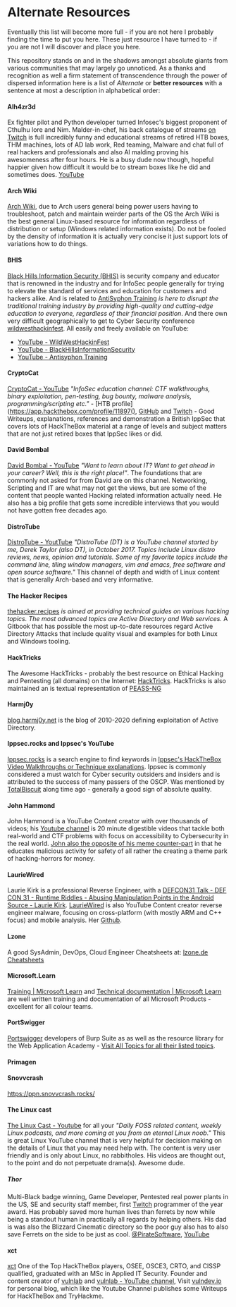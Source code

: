 # Alternate Resources

Eventually this list will become more full - if you are not here I probably finding the time to put you here. These just resource I have turned to - if you are not I will discover and place you here.

This repository stands on and in the shadows amongst absolute giants from various communities that may largely go unnoticed. As a thanks and recognition as well a firm statement of transcendence through the power of dispersed information here is a list of *Alternate* or **better resources** with a sentence at most a description in alphabetical order:

#### Alh4zr3d 

Ex fighter pilot and Python developer turned Infosec's biggest proponent of Cthulhu lore and Nim. Malder-in-chef, his back catalogue of streams [on Twitch](https://www.twitch.tv/alh4zr3d/about) is full incredibly funny and educational streams of retired HTB boxes, THM machines, lots of AD lab work, Red teaming, Malware and chat full of real hackers and professionals and also Al malding proving his awesomeness after four hours. He is a busy dude now though, hopeful happier given how difficult it would be to stream boxes like he did and sometimes does. [YouTube](https://www.youtube.com/channel/UCz-Z-d2VPQXHGkch0-_KovA)

#### Arch Wiki

[Arch Wiki](https://archlinux.org/), due to Arch users general being power users having to troubleshoot, patch and maintain weirder parts of the OS the Arch Wiki is the best general Linux-based resource for information regardless of distribution or setup (Windows related information exists).  Do not be fooled by the density of information it is actually very concise it just support lots of variations how to do things.

#### BHIS

[Black Hills Information Security (BHIS)](https://www.blackhillsinfosec.com/) is security company and educator that is renowned in the industry and for InfoSec people generally for trying to elevate the standard of services and education for customers and hackers alike. And is related to [AntiSyphon Training](https://www.google.com/search?client=firefox-b-e&q=AntiSyphon)  *is here to disrupt the traditional training industry by providing high-quality and cutting-edge education to everyone, regardless of their financial position*. And there own very difficult geographically to get to Cyber Security conference [wildwesthackinfest](https://wildwesthackinfest.com/). All easily and freely available on YouTube:
- [YouTube - WildWestHackinFest](https://m.youtube.com/@WildWestHackinFest/channels?view=49&shelf_id=7) 
- [YouTube - BlackHillsInformationSecurity](https://www.youtube.com/c/BlackHillsInformationSecurity)
- [YouTube - Antisyphon Training](https://www.youtube.com/channel/UCkFKiCm7dD0gsB4jqIdCuRQ)

#### CryptoCat

[CryptoCat - YouTube](https://www.youtube.com/@_CryptoCat) *"InfoSec education channel: CTF walkthroughs, binary exploitation, pen-testing, bug bounty, malware analysis, programming/scripting etc."* - [HTB profile](https://app.hackthebox.com/profile/11897(), [GitHub](https://github.com/Crypto-Cat) and [Twitch](https://www.twitch.tv/cryptocat23) - Good Writeups, explanations, references and demonstration a British IppSec that covers lots of HackTheBox material at a range of levels and subject matters that are not just retired boxes that IppSec likes or did. 

#### David Bombal

[David Bombal - YouTube](https://www.youtube.com/@davidbombal) *"Want to learn about IT? Want to get ahead in your career?  Well, this is the right place!"*. The foundations that are commonly not asked for from David are on this channel. Networking, Scripting and IT are what may not get the views, but are some of the content that people wanted Hacking related information actually need. He also has a big profile that gets some incredible interviews that you would not have gotten free decades ago. 
#### DistroTube

[DistroTube - YoutTube](https://www.youtube.com/@DistroTube) *"DistroTube (DT) is a YouTube channel started by me, Derek Taylor (also DT), in October 2017. Topics include Linux distro reviews, news, opinion and tutorials. Some of my favorite topics include the command line, tiling window managers, vim and emacs, free software and open source software."* This channel of depth and width of Linux content that is generally Arch-based and very informative.
#### The Hacker Recipes

[thehacker.recipes](https://www.thehacker.recipes/) *is aimed at providing technical guides on various hacking topics. The most advanced topics are Active Directory and Web services.* A Gitbook that has possible the most up-to-date resources regard Active Directory Attacks that include quality visual and examples for both Linux and Windows tooling.  
#### HackTricks

The Awesome HackTricks - probably the best resource on Ethical Hacking and Pentesting (all domains) on the Internet: [HackTricks](https://book.hacktricks.xyz/welcome/readme). HackTricks is also maintained an is textual representation of [PEASS-NG](https://github.com/carlospolop/PEASS-ng)

#### Harmj0y

[blog.harmj0y.net](https://blog.harmj0y.net/) is the blog of 2010-2020 defining exploitation of Active Directory.


#### Ippsec.rocks and Ippsec's YouTube

[Ippsec.rocks](https://ippsec.rocks/) is a search engine to find keywords in [Ippsec's HackTheBox Video Walkthroughs or Technique explanations](https://www.youtube.com/@ippsec). Ippsec is commonly considered a must watch for Cyber security outsiders and insiders and is attributed to the success of many passers of the OSCP. Was mentioned by [TotalBiscuit](https://en.wikipedia.org/wiki/TotalBiscuit) along time ago - generally a good sign of absolute quality.

#### John Hammond

John Hammond is a YouTube Content creator with over thousands of videos; his [Youtube channel](https://www.youtube.com/channel/UCVeW9qkBjo3zosnqUbG7CFw) is 20 minute digestible videos that tackle both real-world and CTF problems with focus on accessibility to Cybersecurity in the real world. [John also the opposite of his meme counter-part](https://antagonists.fandom.com/wiki/Dr._John_Hammond) in that he educates malicious activity for safety of all rather the creating a theme park of hacking-horrors for money.

#### LaurieWired

 Laurie Kirk is a professional Reverse Engineer, with a [DEFCON31 Talk - DEF CON 31 - Runtime Riddles - Abusing Manipulation Points in the Android Source - Laurie Kirk](https://www.youtube.com/watch?v=Bq7Z3X4xwCE). [LaurieWired](https://www.youtube.com/@lauriewired) is also YouTube Content creator reverse engineer malware, focusing on cross-platform (with mostly ARM and C++ focus) and mobile analysis. Her [Github](https://github.com/LaurieWired). 
#### Lzone

A good SysAdmin, DevOps, Cloud Engineer Cheatsheets at: [lzone.de Cheatsheets](https://lzone.de/cheat-sheet.html)

#### Microsoft.Learn

[Training | Microsoft Learn](https://learn.microsoft.com/en-us/training/) and [Technical documentation | Microsoft Learn](https://learn.microsoft.com/en-us/docs/) are well written training and documentation of all Microsoft Products - excellent for all colour teams. 

#### PortSwigger

[Portswigger](https://portswigger.net/) developers of Burp Suite as as well as the resource library for the Web Application Academy - [Visit All Topics for all their listed topics](https://portswigger.net/web-security/all-topics). 

#### Primagen



#### Snovvcrash

https://ppn.snovvcrash.rocks/


#### The Linux cast

[The Linux Cast - Youtube](https://www.youtube.com/@TheLinuxCast) for all your *"Daily FOSS related content, weekly Linux podcasts, and more coming at you from an eternal Linux noob."* This is great Linux YouTube channel that is very helpful for decision making on the details of Linux that you may need help with. The content is very user friendly and is only about Linux, no rabbitholes. His videos are thought out, to the point and do not perpetuate drama(s). Awesome dude.

##### Thor

Multi-Black badge winning, Game Developer, Pentested real power plants in the US, SE and security staff member, first [Twitch](https://www.twitch.tv/piratesoftware) programmer of the year award. Has probably saved more human lives than ferrets by now while being a standout human in practically all regards by helping others. His dad is was also the Blizzard Cinematic directory so the poor guy also has to also save Ferrets on the side to be just as cool. [@PirateSoftware](https://x.com/PirateSoftware), [YouTube](https://www.youtube.com/@PirateSoftware)
#### xct 

[xct](https://github.com/xct) One of the Top HackTheBox players, OSEE, OSCE3, CRTO, and CISSP qualified, graduated with an MSc in Applied IT Security. Founder and content creator of [vulnlab](https://www.vulnlab.com/) and [vulnlab - YouTube channel](https://www.youtube.com/playlist?list=PLPBVZbjvnjVmAyAHZ2CRg-92zoH5z_386), Visit [vulndev.io](https://vulndev.io/) for personal blog, which like the Youtube Channel publishes some Writeups for HackTheBox and TryHackme.
